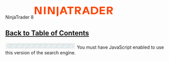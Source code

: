 ﻿

NinjaTrader 8
[![Back to Index](nt8logo.png)](welcome.htm "Index")  

[Back to Table of Contents](nt8_content.htm "Table of Contents")
---

![Loading...](cicon_loadindex_ani.gif)
You must have JavaScript enabled to use this version of the search engine.

